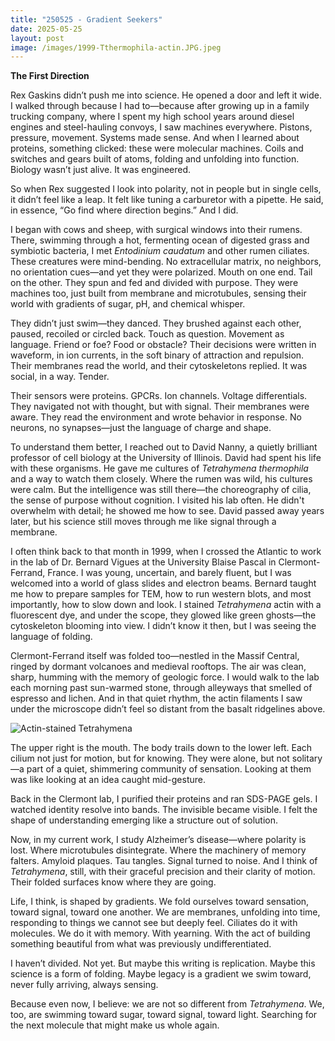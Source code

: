 ```yaml
---
title: "250525 - Gradient Seekers"
date: 2025-05-25
layout: post
image: /images/1999-Tthermophila-actin.JPG.jpeg
---
```


**The First Direction**

Rex Gaskins didn’t push me into science. He opened a door and left it wide. I walked through because I had to—because after growing up in a family trucking company, where I spent my high school years around diesel engines and steel-hauling convoys, I saw machines everywhere. Pistons, pressure, movement. Systems made sense. And when I learned about proteins, something clicked: these were molecular machines. Coils and switches and gears built of atoms, folding and unfolding into function. Biology wasn’t just alive. It was engineered.

So when Rex suggested I look into polarity, not in people but in single cells, it didn’t feel like a leap. It felt like tuning a carburetor with a pipette. He said, in essence, “Go find where direction begins.” And I did.

I began with cows and sheep, with surgical windows into their rumens. There, swimming through a hot, fermenting ocean of digested grass and symbiotic bacteria, I met *Entodinium caudatum* and other rumen ciliates. These creatures were mind-bending. No extracellular matrix, no neighbors, no orientation cues—and yet they were polarized. Mouth on one end. Tail on the other. They spun and fed and divided with purpose. They were machines too, just built from membrane and microtubules, sensing their world with gradients of sugar, pH, and chemical whisper.

They didn’t just swim—they danced. They brushed against each other, paused, recoiled or circled back. Touch as question. Movement as language. Friend or foe? Food or obstacle? Their decisions were written in waveform, in ion currents, in the soft binary of attraction and repulsion. Their membranes read the world, and their cytoskeletons replied. It was social, in a way. Tender.

Their sensors were proteins. GPCRs. Ion channels. Voltage differentials. They navigated not with thought, but with signal. Their membranes were aware. They read the environment and wrote behavior in response. No neurons, no synapses—just the language of charge and shape.

To understand them better, I reached out to David Nanny, a quietly brilliant professor of cell biology at the University of Illinois. David had spent his life with these organisms. He gave me cultures of *Tetrahymena thermophila* and a way to watch them closely. Where the rumen was wild, his cultures were calm. But the intelligence was still there—the choreography of cilia, the sense of purpose without cognition. I visited his lab often. He didn't overwhelm with detail; he showed me how to see. David passed away years later, but his science still moves through me like signal through a membrane.

I often think back to that month in 1999, when I crossed the Atlantic to work in the lab of Dr. Bernard Vigues at the University Blaise Pascal in Clermont-Ferrand, France. I was young, uncertain, and barely fluent, but I was welcomed into a world of glass slides and electron beams. Bernard taught me how to prepare samples for TEM, how to run western blots, and most importantly, how to slow down and look. I stained *Tetrahymena* actin with a fluorescent dye, and under the scope, they glowed like green ghosts—the cytoskeleton blooming into view. I didn’t know it then, but I was seeing the language of folding.

Clermont-Ferrand itself was folded too—nestled in the Massif Central, ringed by dormant volcanoes and medieval rooftops. The air was clean, sharp, humming with the memory of geologic force. I would walk to the lab each morning past sun-warmed stone, through alleyways that smelled of espresso and lichen. And in that quiet rhythm, the actin filaments I saw under the microscope didn’t feel so distant from the basalt ridgelines above.

![Actin-stained Tetrahymena](/images/1999-Tthermophila-actin.JPG.jpeg)

The upper right is the mouth. The body trails down to the lower left. Each cilium not just for motion, but for knowing. They were alone, but not solitary—a part of a quiet, shimmering community of sensation. Looking at them was like looking at an idea caught mid-gesture.

Back in the Clermont lab, I purified their proteins and ran SDS-PAGE gels. I watched identity resolve into bands. The invisible became visible. I felt the shape of understanding emerging like a structure out of solution.

Now, in my current work, I study Alzheimer’s disease—where polarity is lost. Where microtubules disintegrate. Where the machinery of memory falters. Amyloid plaques. Tau tangles. Signal turned to noise. And I think of *Tetrahymena*, still, with their graceful precision and their clarity of motion. Their folded surfaces know where they are going.

Life, I think, is shaped by gradients. We fold ourselves toward sensation, toward signal, toward one another. We are membranes, unfolding into time, responding to things we cannot see but deeply feel. Ciliates do it with molecules. We do it with memory. With yearning. With the act of building something beautiful from what was previously undifferentiated.

I haven’t divided. Not yet. But maybe this writing is replication. Maybe this science is a form of folding. Maybe legacy is a gradient we swim toward, never fully arriving, always sensing.

Because even now, I believe: we are not so different from *Tetrahymena*. We, too, are swimming toward sugar, toward signal, toward light. Searching for the next molecule that might make us whole again.
